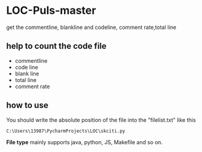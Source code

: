 # LOC-Puls-master
get the commentline, blankline and codeline, comment rate,total line
## help to count the code file
- commentline
- code line
- blank line
- total line
- comment rate
## how to use
You should write the absolute position of the file into the "filelist.txt" like this 

```
C:\Users\13987\PycharmProjects\LOC\skciti.py
```
**File type** mainly supports java, python, JS, Makefile and so on.
